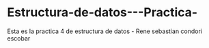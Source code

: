 # Estructura-de-datos---Practica-
Esta es la practica 4 de estructura de datos - Rene sebastian condori escobar
